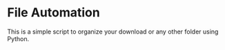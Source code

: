 # File Automation

This is a simple script to organize your download or any other folder using Python.

